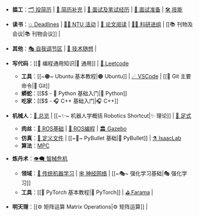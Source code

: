 
+ **揾工**：[🗂 投简历](🗂%20简历投递.md) | [👔 简历补充](👔%20简历补充.md) | [💼 面试及笔试经历](💼%20面试及笔试经历.md) | [📝 面试准备](📝%20面试准备.md) | [🛠 技能](🛠%20求职%20-%20技术栈需求.md)
+ **读书**：[💥 Deadlines](💥%20Deadlines%20💥.md) | [👨‍🎓 NTU 活动](👨‍🎓%20NTU%20Events%20🍽.md) | [📰 论文阅读](📰%20论文阅读.md) | [👨‍🔬 科研进组](👨‍🔬%20科研进组.md) | [[📚 刊物及会议|📚 刊物会议]] | 
+ **其他**：[🎭 自我调节区](🎭%20自我调节区%20Self-comforting%20Zone.md) | [🎢 技术随想](🎢%20技术随想%20TechThink.md) | 

+ **写代码**：[[💾 编程通用知识|💾 通用]] | [🛶 Leetcode](🛶%20算法题目笔记.md)
	+ **工具**：[[~🟠~ Ubuntu 基本教程|🟠 Ubuntu]] | [☄ VSCode](☄%20VSCode%20使用教程.md) | [[🔶 Git 主要命令|🔶 Git]]
	+ **蟒蛇**：[[$$ - 🐍 Python 基础入门|🐍 Python]]
	+ **吃家**：[[$$ - 🎧 C++ 基础入门|🎧 C++]]

+ **机械人**：[🤖 总览](~🤖~%20机器人技术总览%20Robot%20Technology.md) | [[~✨~ 机器人学概括 Robotics Shortcut|✨ 理论]] | [🐶 足式](~🐶~%20足式机器人简介.md)
	+ **肉丝**：[🤖 ROS基础](~🤖~%20ROS%20基础.md) | [💾 ROS编程](💾%20ROS%20编程开发.md) | [🏛 Gazebo](~🏛~%20Gazebo%20基础.md)
	+ **仿真**：[📜 定义文件](📜%20仿真文件格式%20Simulation%20File%20Format.md) | [[~🔫~ PyBullet 基础|🔫 PyBullet]] | [⚗ IsaacLab](⚗%20IsaacLab.md)
	+ **算法**：[MPC](模型预测控制%20MPC.md)

+ **炼丹术**：[👁‍🗨 智械危机](~👁‍🗨~%20人工智能与机器学习%20AI%20&%20ML.md)
	+ **领域**：[🎰 传统机器学习](🎰%20传统机器学习算法%20Traditional%20ML%20Algorithms.md) | [🕸 神经网络](🕸%20神经网络架构%20Architecture%20of%20Neural%20Networks.md) | [[~🎭~ 强化学习基础|🎭 强化学习]]
	+ **工具**：[[🔦 PyTorch 基本教程|🔦 PyTorch]] | [⛳ Farama](⛳%20Python%20Farama%20强化学习工具链.md) | 

+ **明天理**：[[⚙ 矩阵运算 Matrix Operations|⚙ 矩阵运算]] | 